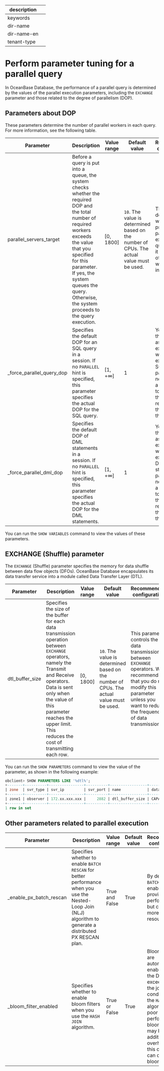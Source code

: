 |description||
|---|---|
|keywords||
|dir-name||
|dir-name-en||
|tenant-type||

# Perform parameter tuning for a parallel query

In OceanBase Database, the performance of a parallel query is determined by the values of the parallel execution parameters, including the `EXCHANGE` parameter and those related to the degree of parallelism (DOP).

## Parameters about DOP

These parameters determine the number of parallel workers in each query. For more information, see the following table.


| **Parameter** | **Description** | **Value range** | **Default value** | **Recommended configuration** |
|---------------|--------------|-------------|-------------|---------------|
| parallel_servers_target | Before a query is put into a queue, the system checks whether the required DOP and the total number of required workers exceeds the value that you specified for this parameter. If yes, the system queues the query. Otherwise, the system proceeds to the query execution.  | \[0, 1800\] | `10`. The value is determined based on the number of CPUs. The actual value must be used. | The system determines whether to proceed to the parallel execution of a query or queue it if the number of available workers is insufficient.  |
| _force_parallel_query_dop | Specifies the default DOP for an SQL query in a session. If no `PARALLEL` hint is specified, this parameter specifies the actual DOP for the SQL query.  | \[1, +∞\] | 1 | You can set this parameter as needed. For example, if you want to execute some SQL queries in parallel but do not want to add a `PARALLEL` hint to each of them, we recommend that you set this parameter.  |
| _force_parallel_dml_dop | Specifies the default DOP of DML statements in a session. If no `PARALLEL` hint is specified, this parameter specifies the actual DOP for the DML statements.  | \[1, +∞\] | 1 | You can set this parameter as needed. For example, if you want to execute some DML statements in parallel but do not want to add a `PARALLEL` hint to each of them, we recommend that you set this parameter.  |

You can run the `SHOW VARIABLES` command to view the values of these parameters.

## EXCHANGE (Shuffle) parameter

The `EXCHANGE` (Shuffle) parameter specifies the memory for data shuffle between data flow objects (DFOs). OceanBase Database encapsulates its data transfer service into a module called Data Transfer Layer (DTL).


| **Parameter** | **Description** | **Value range** | **Default value** | **Recommended configuration** |
|-----------|---------------|-------------|--------------|-----------------|
| dtl_buffer_size | Specifies the size of the buffer for each data transmission operation between `EXCHANGE` operators, namely the Transmit and Receive operators. Data is sent only when the value of this parameter reaches the upper limit. This reduces the cost of transmitting each row.  | \[0, 1800\] | `10`. The value is determined based on the number of CPUs. The actual value must be used. | This parameter controls the data transmission between `EXCHANGE` operators. We recommend that you do not modify this parameter unless you want to reduce the frequency of data transmission.  |

You can run the `SHOW PARAMETERS` command to view the value of the parameter, as shown in the following example:

```sql
obclient> SHOW PARAMETERS LIKE '%dtl%';
+-------+----------+----------------+----------+-----------------+-----------+-------+---------------+----------+---------+---------+-------------------+
| zone  | svr_type | svr_ip         | svr_port | name            | data_type | value | info          | section  | scope   | source  | edit_level        |
+-------+----------+----------------+----------+-----------------+-----------+-------+---------------+----------+---------+---------+-------------------+
| zone1 | observer | 172.xx.xxx.xxx |     2882 | dtl_buffer_size | CAPACITY  | 64K   | to be removed | OBSERVER | CLUSTER | DEFAULT | DYNAMIC_EFFECTIVE |
+-------+----------+----------------+----------+-----------------+-----------+-------+---------------+----------+---------+---------+-------------------+
1 row in set
```

## Other parameters related to parallel execution

| **Parameter** | **Description** | **Value range** | **Default value** | **Recommended configuration** |
|-----------|---------|--------|---------|------|
| _enable_px_batch_rescan | Specifies whether to enable `BATCH RESCAN` for better performance when you use the Nested-Loop Join (NLJ) algorithm to generate a distributed PX RESCAN plan. | True and False | True | By default, `BATCH RESCAN` is enabled. It provides better performance but consumes more memory resources.  |
| _bloom_filter_enabled | Specifies whether to enable bloom filters when you use the `HASH JOIN` algorithm.  | True or False | True | Bloom filters are automatically enabled when the DOP exceeds 1. If the join condition of the `HASH JOIN` algorithm has poor filtering performance, bloom filters may bring additional overhead. In this case, you can disable bloom filters.  |



